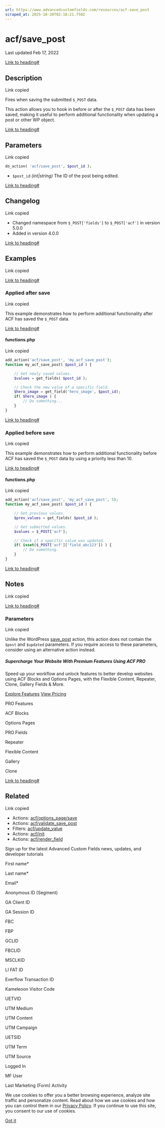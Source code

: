 ```yaml
---
url: https://www.advancedcustomfields.com/resources/acf-save_post
scraped_at: 2025-10-20T02:18:21.750Z
---
```


# acf/save\_post

Last updated Feb 17, 2022

[Link to heading#](https://www.advancedcustomfields.com/resources/acf-save_post/#description)

## Description

Link copied

Fires when saving the submitted `$_POST` data.

This action allows you to hook in before or after the `$_POST` data has been saved, making it useful to perform additional functionality when updating a post or other WP object.

[Link to heading#](https://www.advancedcustomfields.com/resources/acf-save_post/#parameters)

## Parameters

Link copied

```php
do_action( 'acf/save_post', $post_id );
```

- `$post_id` _(int\|string)_ The ID of the post being edited.

[Link to heading#](https://www.advancedcustomfields.com/resources/acf-save_post/#changelog)

## Changelog

Link copied

- Changed namespace from `$_POST['fields']` to `$_POST['acf']` in version 5.0.0
- Added in version 4.0.0

[Link to heading#](https://www.advancedcustomfields.com/resources/acf-save_post/#examples)

## Examples

Link copied

[Link to heading#](https://www.advancedcustomfields.com/resources/acf-save_post/#applied-after-save)

### Applied after save

Link copied

This example demonstrates how to perform additional functionality after ACF has saved the `$_POST` data.

[Link to heading#](https://www.advancedcustomfields.com/resources/acf-save_post/#functionsphp)

#### functions.php

Link copied

```php
add_action('acf/save_post', 'my_acf_save_post');
function my_acf_save_post( $post_id ) {

    // Get newly saved values.
    $values = get_fields( $post_id );

    // Check the new value of a specific field.
    $hero_image = get_field('hero_image', $post_id);
    if( $hero_image ) {
        // Do something...
    }
}
```

[Link to heading#](https://www.advancedcustomfields.com/resources/acf-save_post/#applied-before-save)

### Applied before save

Link copied

This example demonstrates how to perform additional functionality before ACF has saved the `$_POST` data by using a priority less than 10.

[Link to heading#](https://www.advancedcustomfields.com/resources/acf-save_post/#functionsphp)

#### functions.php

Link copied

```php
add_action('acf/save_post', 'my_acf_save_post', 5);
function my_acf_save_post( $post_id ) {

    // Get previous values.
    $prev_values = get_fields( $post_id );

    // Get submitted values.
    $values = $_POST['acf'];

    // Check if a specific value was updated.
    if( isset($_POST['acf']['field_abc123']) ) {
        // Do something.
    }
}
```

[Link to heading#](https://www.advancedcustomfields.com/resources/acf-save_post/#notes)

## Notes

Link copied

[Link to heading#](https://www.advancedcustomfields.com/resources/acf-save_post/#parameters)

### Parameters

Link copied

Unlike the WordPress [save\_post](https://codex.wordpress.org/Plugin_API/Action_Reference/save_post) action, this action does not contain the `$post` and `$updated` parameters. If you require access to these parameters, consider using an alternative action instead.

##### Supercharge Your Website With Premium Features Using ACF PRO

Speed up your workflow and unlock features to better develop websites using ACF Blocks and Options Pages, with the Flexible Content, Repeater,
Clone, Gallery Fields & More.


[Explore Features](https://www.advancedcustomfields.com/pro/) [View Pricing](https://www.advancedcustomfields.com/pro/#pricing-table/)

PRO Features

ACF Blocks

Options Pages

PRO Fields

Repeater

Flexible Content

Gallery

Clone

[Link to heading#](https://www.advancedcustomfields.com/resources/acf-save_post/#related)

## Related

Link copied

- Actions: [acf/options\_page/save](https://www.advancedcustomfields.com/resources/acf-options_page-save/)
- Actions: [acf/validate\_save\_post](https://www.advancedcustomfields.com/resources/acf-validate_save_post/)
- Filters: [acf/update\_value](https://www.advancedcustomfields.com/resources/acf-update_value/)
- Actions: [acf/init](https://www.advancedcustomfields.com/resources/acf-init/)
- Actions: [acf/render\_field](https://www.advancedcustomfields.com/resources/acf-render_field/)

Sign up for the latest Advanced Custom Fields news, updates, and developer tutorials

First name\*

Last name\*

Email\*

Anonymous ID (Segment)

GA Client ID

GA Session ID

FBC

FBP

GCLID

FBCLID

MSCLKID

LI FAT ID

Everflow Transaction ID

Kameleoon Visitor Code

UETVID

UTM Medium

UTM Content

UTM Campaign

UETSID

UTM Term

UTM Source

Logged In

MF User

Last Marketing (Form) Activity

We use cookies to offer you a better browsing experience, analyze site traffic and personalize content. Read about how we use cookies and how you can control them in our [Privacy Policy](https://wpengine.com/legal/privacy/). If you continue to use this site, you consent to our use of cookies.

[Got it](https://www.advancedcustomfields.com/resources/acf-save_post/#)